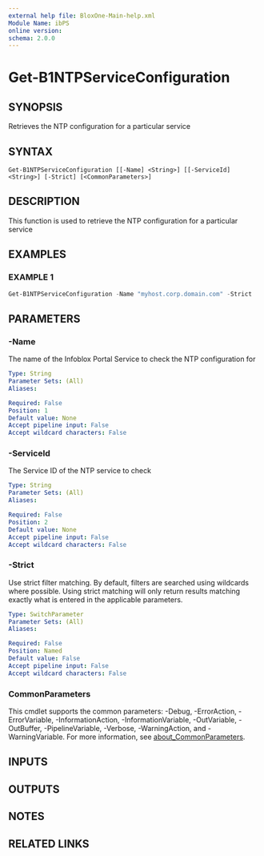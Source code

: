 ```yaml
---
external help file: BloxOne-Main-help.xml
Module Name: ibPS
online version:
schema: 2.0.0
---
```


# Get-B1NTPServiceConfiguration

## SYNOPSIS
Retrieves the NTP configuration for a particular service

## SYNTAX

```
Get-B1NTPServiceConfiguration [[-Name] <String>] [[-ServiceId] <String>] [-Strict] [<CommonParameters>]
```

## DESCRIPTION
This function is used to retrieve the NTP configuration for a particular service

## EXAMPLES

### EXAMPLE 1
```powershell
Get-B1NTPServiceConfiguration -Name "myhost.corp.domain.com" -Strict
```

## PARAMETERS

### -Name
The name of the Infoblox Portal Service to check the NTP configuration for

```yaml
Type: String
Parameter Sets: (All)
Aliases:

Required: False
Position: 1
Default value: None
Accept pipeline input: False
Accept wildcard characters: False
```

### -ServiceId
The Service ID of the NTP service to check

```yaml
Type: String
Parameter Sets: (All)
Aliases:

Required: False
Position: 2
Default value: None
Accept pipeline input: False
Accept wildcard characters: False
```

### -Strict
Use strict filter matching.
By default, filters are searched using wildcards where possible.
Using strict matching will only return results matching exactly what is entered in the applicable parameters.

```yaml
Type: SwitchParameter
Parameter Sets: (All)
Aliases:

Required: False
Position: Named
Default value: False
Accept pipeline input: False
Accept wildcard characters: False
```

### CommonParameters
This cmdlet supports the common parameters: -Debug, -ErrorAction, -ErrorVariable, -InformationAction, -InformationVariable, -OutVariable, -OutBuffer, -PipelineVariable, -Verbose, -WarningAction, and -WarningVariable. For more information, see [about_CommonParameters](http://go.microsoft.com/fwlink/?LinkID=113216).

## INPUTS

## OUTPUTS

## NOTES

## RELATED LINKS

